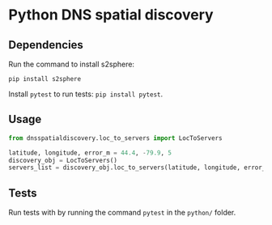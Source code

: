 # Python DNS spatial discovery

## Dependencies

Run the command to install s2sphere:
```
pip install s2sphere
```

Install `pytest` to run tests: `pip install pytest`.


## Usage

```python
from dnsspatialdiscovery.loc_to_servers import LocToServers

latitude, longitude, error_m = 44.4, -79.9, 5
discovery_obj = LocToServers()
servers_list = discovery_obj.loc_to_servers(latitude, longitude, error_m)
```

## Tests
Run tests with by running the command `pytest` in the `python/` folder.
